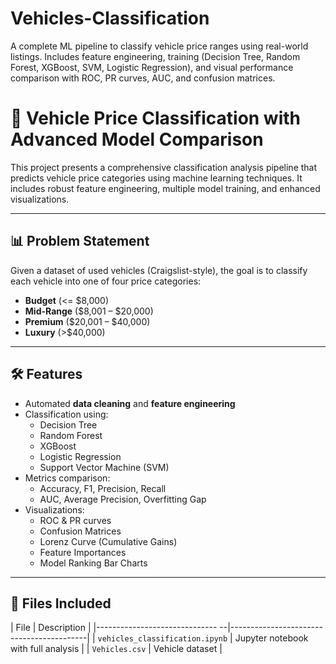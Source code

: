 # Vehicles-Classification
A complete ML pipeline to classify vehicle price ranges using real-world listings. Includes feature engineering, training (Decision Tree, Random Forest, XGBoost, SVM, Logistic Regression), and visual performance comparison with ROC, PR curves, AUC, and confusion matrices.

# 🚗 Vehicle Price Classification with Advanced Model Comparison

This project presents a comprehensive classification analysis pipeline that predicts vehicle price categories using machine learning techniques. It includes robust feature engineering, multiple model training, and enhanced visualizations.

---

## 📊 Problem Statement

Given a dataset of used vehicles (Craigslist-style), the goal is to classify each vehicle into one of four price categories:

- **Budget** (<= $8,000)
- **Mid-Range** ($8,001 – $20,000)
- **Premium** ($20,001 – $40,000)
- **Luxury** (>$40,000)

---

## 🛠️ Features

- Automated **data cleaning** and **feature engineering**
- Classification using:
  - Decision Tree
  - Random Forest
  - XGBoost
  - Logistic Regression
  - Support Vector Machine (SVM)
- Metrics comparison:
  - Accuracy, F1, Precision, Recall
  - AUC, Average Precision, Overfitting Gap
- Visualizations:
  - ROC & PR curves
  - Confusion Matrices
  - Lorenz Curve (Cumulative Gains)
  - Feature Importances
  - Model Ranking Bar Charts

---

## 📁 Files Included

| File                            | Description                              |
|------------------------------ --|------------------------------------------|
| `vehicles_classification.ipynb` | Jupyter notebook with full analysis      |
| `Vehicles.csv`                  | Vehicle dataset                          |



